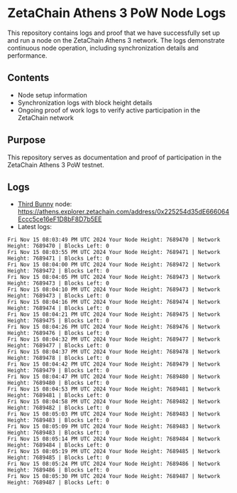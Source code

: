 # ZetaChain Athens 3 PoW Node Logs
This repository contains logs and proof that we have successfully set up and run a node on the ZetaChain Athens 3 network. The logs demonstrate continuous node operation, including synchronization details and performance.

## Contents
- Node setup information
- Synchronization logs with block height details
- Ongoing proof of work logs to verify active participation in the ZetaChain network

## Purpose
This repository serves as documentation and proof of participation in the ZetaChain Athens 3 PoW testnet.

## Logs

- [Third Bunny](https://thirdbunny.xyz/) node: https://athens.explorer.zetachain.com/address/0x225254d35dE666064Eccc5ce16eF1D8bF8D7b5EE
- Latest logs:
```
Fri Nov 15 08:03:49 PM UTC 2024 Your Node Height: 7689470 | Network Height: 7689470 | Blocks Left: 0
Fri Nov 15 08:03:55 PM UTC 2024 Your Node Height: 7689471 | Network Height: 7689471 | Blocks Left: 0
Fri Nov 15 08:04:00 PM UTC 2024 Your Node Height: 7689472 | Network Height: 7689472 | Blocks Left: 0
Fri Nov 15 08:04:05 PM UTC 2024 Your Node Height: 7689473 | Network Height: 7689473 | Blocks Left: 0
Fri Nov 15 08:04:10 PM UTC 2024 Your Node Height: 7689473 | Network Height: 7689473 | Blocks Left: 0
Fri Nov 15 08:04:16 PM UTC 2024 Your Node Height: 7689474 | Network Height: 7689474 | Blocks Left: 0
Fri Nov 15 08:04:21 PM UTC 2024 Your Node Height: 7689475 | Network Height: 7689475 | Blocks Left: 0
Fri Nov 15 08:04:26 PM UTC 2024 Your Node Height: 7689476 | Network Height: 7689476 | Blocks Left: 0
Fri Nov 15 08:04:32 PM UTC 2024 Your Node Height: 7689477 | Network Height: 7689477 | Blocks Left: 0
Fri Nov 15 08:04:37 PM UTC 2024 Your Node Height: 7689478 | Network Height: 7689478 | Blocks Left: 0
Fri Nov 15 08:04:42 PM UTC 2024 Your Node Height: 7689479 | Network Height: 7689479 | Blocks Left: 0
Fri Nov 15 08:04:47 PM UTC 2024 Your Node Height: 7689480 | Network Height: 7689480 | Blocks Left: 0
Fri Nov 15 08:04:53 PM UTC 2024 Your Node Height: 7689481 | Network Height: 7689481 | Blocks Left: 0
Fri Nov 15 08:04:58 PM UTC 2024 Your Node Height: 7689482 | Network Height: 7689482 | Blocks Left: 0
Fri Nov 15 08:05:03 PM UTC 2024 Your Node Height: 7689483 | Network Height: 7689483 | Blocks Left: 0
Fri Nov 15 08:05:09 PM UTC 2024 Your Node Height: 7689483 | Network Height: 7689483 | Blocks Left: 0
Fri Nov 15 08:05:14 PM UTC 2024 Your Node Height: 7689484 | Network Height: 7689484 | Blocks Left: 0
Fri Nov 15 08:05:19 PM UTC 2024 Your Node Height: 7689485 | Network Height: 7689485 | Blocks Left: 0
Fri Nov 15 08:05:24 PM UTC 2024 Your Node Height: 7689486 | Network Height: 7689486 | Blocks Left: 0
Fri Nov 15 08:05:30 PM UTC 2024 Your Node Height: 7689487 | Network Height: 7689487 | Blocks Left: 0
```
